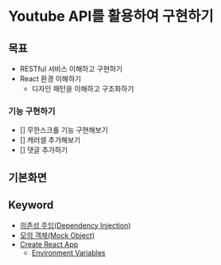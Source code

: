 # Youtube API를 활용하여 구현하기

## 목표

- RESTful 서비스 이해하고 구현하기
- React 환경 이해하기
  - 디자인 패턴을 이해하고 구조화하기

### 기능 구현하기

- [] 무한스크롤 기능 구현해보기
- [] 캐러셀 추가해보기
- [] 댓글 추가하기

## 기본화면

## Keyword

- [의존성 주입(Dependency Injection)](https://ko.wikipedia.org/wiki/%EC%9D%98%EC%A1%B4%EC%84%B1_%EC%A3%BC%EC%9E%85)
- [모의 객체(Mock Object)](https://ko.wikipedia.org/wiki/%EB%AA%A8%EC%9D%98_%EA%B0%9D%EC%B2%B4)
- [Create React App](https://create-react-app.dev/)
  - [Environment Variables](https://create-react-app.dev/docs/adding-custom-environment-variables)
